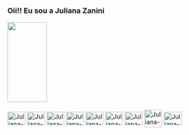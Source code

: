 ### Oii!! Eu sou a Juliana Zanini

<div>
  <a href="https://github.com/Juuzanini"></a>
  <img height="180em" width="42%" src="https://github-readme-stats.vercel.app/api?username=Juuzanini&show_icons=true&theme=dracula"/>
  <!--<img height="200em" width="50%" src="https://github-readme-stats.vercel.app/api/top-langs/?username=Juuzanini&layout=donut&theme=dracula"/>-->
</div>

<div style="display: inline-block"><br>
  <img align="center" alt="Juliana-JS" height="30" width="40" src="https://cdn.jsdelivr.net/gh/devicons/devicon/icons/javascript/javascript-original.svg">
  <img align="center" alt="Juliana-Angular" height="30" width="40" src="https://cdn.jsdelivr.net/gh/devicons/devicon/icons/angularjs/angularjs-original.svg">
  <img align="center" alt="Juliana-ruby" height="30" width="40" src="https://cdn.jsdelivr.net/gh/devicons/devicon/icons/ruby/ruby-original.svg" />          
  <img align="center" alt="Juliana-rails" height="30" width="40" src="https://cdn.jsdelivr.net/gh/devicons/devicon/icons/rails/rails-plain.svg" />
  <img align="center" alt="Juliana-c#" height="30" width="40" src="https://cdn.jsdelivr.net/gh/devicons/devicon/icons/csharp/csharp-original.svg" />               
  <img align="center" alt="Juliana-html" height="30" width="40" src="https://cdn.jsdelivr.net/gh/devicons/devicon/icons/html5/html5-original.svg">
  <img align="center" alt="Juliana-css" height="30" width="40" src="https://cdn.jsdelivr.net/gh/devicons/devicon/icons/css3/css3-original.svg">
  <img align="center" alt="Juliana-bootstrap" height="40" width="40" src="https://cdn.jsdelivr.net/gh/devicons/devicon/icons/bootstrap/bootstrap-original.svg">
  <img align="center" alt="Juliana-figma" height="30" width="40" src="https://cdn.jsdelivr.net/gh/devicons/devicon/icons/figma/figma-original.svg" />  
</div>

##


